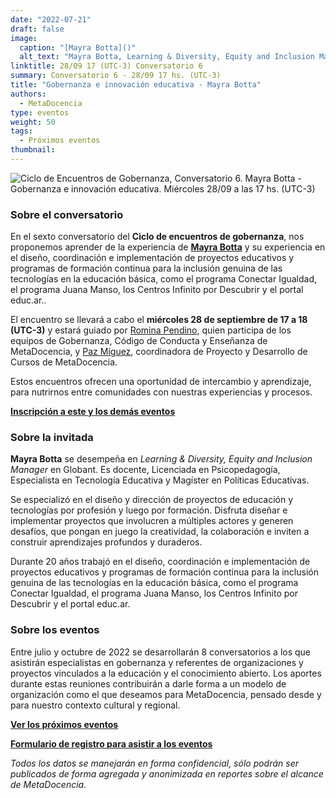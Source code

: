 ```yaml
---
date: "2022-07-21"
draft: false
image:
  caption: "[Mayra Botta]()"
  alt_text: "Mayra Botta, Learning & Diversity, Equity and Inclusion Manager en Globant"
linktitle: 28/09 17 (UTC-3) Conversatorio 6
summary: Conversatorio 6 - 28/09 17 hs. (UTC-3)
title: "Gobernanza e innovación educativa - Mayra Botta"
authors:
  - MetaDocencia
type: eventos
weight: 50
tags:
  - Próximos eventos
thumbnail:
---
```


![Ciclo de Encuentros de Gobernanza, Conversatorio 6. Mayra Botta - Gobernanza e innovación educativa. Miércoles 28/09 a las 17 hs. (UTC-3)](https://www.metadocencia.org/img/GobernanzaMD6.png)

### Sobre el conversatorio

En el sexto conversatorio del **Ciclo de encuentros de gobernanza**, nos proponemos aprender de la experiencia de [**Mayra Botta**](https://www.linkedin.com/in/mayra-botta-5a94a76/) y su experiencia en el diseño, coordinación e implementación de proyectos educativos y programas de formación continua para la inclusión genuina de las tecnologías en la educación básica, como el programa Conectar Igualdad, el programa Juana Manso, los Centros Infinito por Descubrir y el portal educ.ar..

El encuentro se llevará a cabo el **miércoles 28 de septiembre de 17 a 18 (UTC-3)** y estará guiado por [Romina Pendino](https://www.metadocencia.org/authors/rominapedino/), quien participa de los equipos de Gobernanza, Código de Conducta y Enseñanza de MetaDocencia, y [Paz Míguez](https://www.metadocencia.org/authors/pazmiguez/), coordinadora de Proyecto y Desarrollo de Cursos de MetaDocencia.

Estos encuentros ofrecen una oportunidad de intercambio y aprendizaje, para nutrirnos entre comunidades con nuestras experiencias y procesos.

**[Inscripción a este y los demás eventos](https://docs.google.com/forms/d/e/1FAIpQLSfUHrL4F10zWwOuRKW0I8y-_7YT1p8PslzIk7jLBuoR41Hs-Q/viewform)**

### Sobre la invitada

**Mayra Botta** se desempeña en *Learning & Diversity, Equity and Inclusion Manager* en Globant. Es docente, Licenciada en Psicopedagogía, Especialista en Tecnología Educativa y Magíster en Políticas Educativas.

Se especializó en el diseño y dirección de proyectos de educación y tecnologías por profesión y luego por formación. Disfruta diseñar e implementar proyectos que involucren a múltiples actores y generen desafíos, que pongan en juego la creatividad, la colaboración e inviten a construir aprendizajes profundos y duraderos.

Durante 20 años trabajó en el diseño, coordinación e implementación de proyectos educativos y programas de formación continua para la inclusión genuina de las tecnologías en la educación básica, como el programa Conectar Igualdad, el programa Juana Manso, los Centros Infinito por Descubrir y el portal educ.ar.

### Sobre los eventos

Entre julio y octubre de 2022 se desarrollarán 8 conversatorios a los que asistirán especialistas en gobernanza y referentes de organizaciones y proyectos vinculados a la educación y el conocimiento abierto. Los aportes durante estas reuniones contribuirán a darle forma a un modelo de organización como el que deseamos para MetaDocencia, pensado desde y para nuestro contexto cultural y regional. 

**[Ver los próximos eventos](https://www.metadocencia.org/eventos/)**

**[Formulario de registro para asistir a los eventos](https://docs.google.com/forms/d/e/1FAIpQLSfUHrL4F10zWwOuRKW0I8y-_7YT1p8PslzIk7jLBuoR41Hs-Q/viewform)**

*Todos los datos se manejarán en forma confidencial, sólo podrán ser publicados de forma agregada y anonimizada en reportes sobre el alcance de MetaDocencia.*

